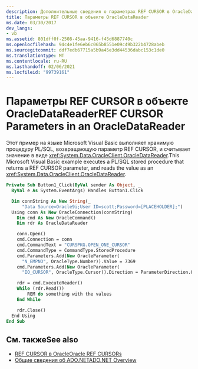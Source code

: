 ```yaml
---
description: Дополнительные сведения о параметрах REF CURSOR в OracleDataReader
title: Параметры REF CURSOR в объекте OracleDataReader
ms.date: 03/30/2017
dev_langs:
- vb
ms.assetid: 801dff0f-2508-45aa-9416-f45d6887740c
ms.openlocfilehash: 94c4e1fe6eb6c065b8551e09c49b322b4728abeb
ms.sourcegitcommit: ddf7edb67715a5b9a45e3dd44536dabc153c1de0
ms.translationtype: MT
ms.contentlocale: ru-RU
ms.lasthandoff: 02/06/2021
ms.locfileid: "99739161"
---
```

# <a name="ref-cursor-parameters-in-an-oracledatareader"></a><span data-ttu-id="30160-103">Параметры REF CURSOR в объекте OracleDataReader</span><span class="sxs-lookup"><span data-stu-id="30160-103">REF CURSOR Parameters in an OracleDataReader</span></span>

<span data-ttu-id="30160-104">Этот пример на языке Microsoft Visual Basic выполняет хранимую процедуру PL/SQL, возвращающую параметр REF CURSOR, и считывает значение в виде <xref:System.Data.OracleClient.OracleDataReader>.</span><span class="sxs-lookup"><span data-stu-id="30160-104">This Microsoft Visual Basic example executes a PL/SQL stored procedure that returns a REF CURSOR parameter, and reads the value as an <xref:System.Data.OracleClient.OracleDataReader>.</span></span>

```vb
Private Sub Button1_Click(ByVal sender As Object, _
  ByVal e As System.EventArgs) Handles Button1.Click

  Dim connString As New String(_
      "Data Source=Oracle9i;User ID=scott;Password=[PLACEHOLDER];")
  Using conn As New OracleConnection(connString)
    Dim cmd As New OracleCommand()
    Dim rdr As OracleDataReader

    conn.Open()
    cmd.Connection = conn
    cmd.CommandText = "CURSPKG.OPEN_ONE_CURSOR"
    cmd.CommandType = CommandType.StoredProcedure
    cmd.Parameters.Add(New OracleParameter(
      "N_EMPNO", OracleType.Number)).Value = 7369
    cmd.Parameters.Add(New OracleParameter(
      "IO_CURSOR", OracleType.Cursor)).Direction = ParameterDirection.Output

    rdr = cmd.ExecuteReader()
    While (rdr.Read())
        REM do something with the values
    End While

    rdr.Close()
  End Using
End Sub
```

## <a name="see-also"></a><span data-ttu-id="30160-105">См. также</span><span class="sxs-lookup"><span data-stu-id="30160-105">See also</span></span>

- [<span data-ttu-id="30160-106">REF CURSOR в Oracle</span><span class="sxs-lookup"><span data-stu-id="30160-106">Oracle REF CURSORs</span></span>](oracle-ref-cursors.md)
- [<span data-ttu-id="30160-107">Общие сведения об ADO.NET</span><span class="sxs-lookup"><span data-stu-id="30160-107">ADO.NET Overview</span></span>](ado-net-overview.md)
